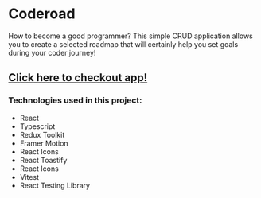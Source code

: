 <h1>Coderoad</h1>
How to become a good programmer? This simple CRUD application allows you to create a selected roadmap that will certainly help you set goals during your coder journey!
<a href="https://coderoad.vercel.app/"><h2>Click here to checkout app!</h2></a>
<h3>Technologies used in this project:</h3>
<ul>
  <li>React</li>
  <li>Typescript</li> 
  <li>Redux Toolkit</li>
  <li>Framer Motion</li>
  <li>React Icons</li>
  <li>React Toastify</li>
  <li>React Icons</li>
  <li>Vitest</li>
  <li>React Testing Library</li>
</ul>


